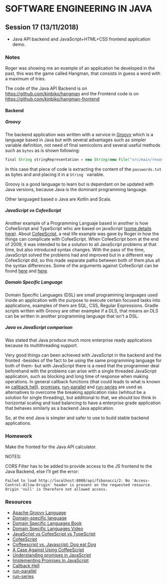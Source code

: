 # SOFTWARE ENGINEERING IN JAVA

## Session 17 (13/11/2018)

- Java API backend and JavaScript+HTML+CSS frontend application demo.

### Notes

Roger was showing me an example of an application he developed in the past, this was the game called Hangman, that consists in guess a word with a maximum of tries.

The code of the Java API Backend is on <https://github.com/kinbiko/hangman> and the Frontend code is on <https://github.com/kinbiko/hangman-frontend>

#### Backend

##### Groovy

The backend application was written with a service in [Groovy][11] which is a language based in Java but with several advantages such as simpler variable definition, not need of final semicolons and several useful methods such as `bytes` as is shown following:

```groovy
final String stringRepresentation = new String(new File("src/main/resources/passwords.txt").bytes)
```

In this case that piece of code is extracting the content of the `passwords.txt` as bytes and and placing it in a `String ` variable.

Groovy is a good language to learn but is dependant on be updated with Java versions, because Java is the dominant programming language.

Other languaged based o Java are Kotlin and Scala.


##### JavaScript vs CofeeScript

Another example of a Programming Languaje based in another is how CofeeScript and TypeScript whic are based on javaScript ([some details here][4]). About [CofeeScript][10], a real life example was gave by Roger in how the things can complicate with CofeeScript. When CofeeScript born at the end of 2009, it was intended to be a solution to all JavaScript problems at that time, but also introduced syntax changes. With the pass of the time, JavaScript solved the problems had and improved but in a different way CofeeScript did, so this made separate paths between both of them plus all the syntax differences. Some of the arguments against CofeeScript can be found [here][5] and [here][6].

##### Domain Specific Language   

Domain Specific Languages (DSL) are small programming languages used inside an application with the purpose to execute certain focused tasks into applications, examples of them are SQL, CSS, Regular Expressions. Gradle scripts written with Groovy are other exampke if a DLS, that means an DLS can be written in another programming language that isn't a DSL.

##### Java vs JavaScript comparison

Was stated that Java produce much more enterprise ready applications because its multithreading support.

Very good things can been achieved with JavaScript in the backend and the fronted -besides of the fact to be using the same programming language for both of them- but with JavaScript there is a need that the programmer deal beforehand with the problems can arise with a single threaded JavaScript application, such as blocking and long time of response when making operations. In general callback functions (that could leads to what is known as [callback hell][9]), [promises][7], [run-parallel][12] and [run-series][13] are used as alternatives to overcome the breaking application risks (whitout be a solution for single threading), but additional to that, we should too think in horizontal scaling and load balancing to have a enterprise grade application that behaves similarly as a backend Java application.

So, at the end Java is simpler and safer to use to build stable backend applications.


### Homework
Make the fronted for the Java API calculator.

NOTES:

CORS Filter has to be added to provide access to the JS frontend to the Java Backend, else I'll get the error:

`Failed to load http://localhost:8080/api/fibonacci/2: No 'Access-Control-Allow-Origin' header is present on the requested resource. Origin 'null' is therefore not allowed access.`


### Resources

- [Apache Groovy Language][11]
- [Domain-specific language][1]
- [Domain Specific Languages Book][2]
- [Domain Specific Languages Video][3]
- [JavaScript vs CofeeScript vs TypeScript][4]
- [CofeeScript][10]
- [Coffeescript vs. Javascript: Dog eat Dog][5]
- [A Case Against Using CoffeeScript][6]
- [Understanding promises in JavaScript][7]
- [Implementing Promises In JavaScript][8]
- [Callback Hell][9]
- [run-parallel][12]
- [run-series][13]


[1]: https://martinfowler.com/books/dsl.html
[2]: https://martinfowler.com/dsl.html
[3]: https://channel9.msdn.com/blogs/charles/expert-to-expert-martin-fowler-and-chris-sells-perspectives-on-domain-specific-languages
[4]: https://bytescout.com/blog/2016/07/javascript-vs-coffeescript-vs-typescript.html
[5]: https://lostechies.com/bradcarleton/2013/10/23/coffeescript-vs-javascript-dog-eat-dog/
[6]: http://ryanflorence.com/2011/case-against-coffeescript/
[7]: https://hackernoon.com/understanding-promises-in-javascript-13d99df067c1
[8]: https://medium.freecodecamp.org/how-to-implement-promises-in-javascript-1ce2680a7f51
[9]: http://callbackhell.com/
[10]: https://en.wikipedia.org/wiki/CoffeeScript
[11]: http://groovy-lang.org/
[12]: https://github.com/feross/run-parallel
[13]: https://github.com/feross/run-series
